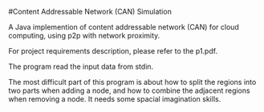 #Content Addressable Network (CAN) Simulation

A Java implemention of content addressable network (CAN) for cloud computing, using p2p with network proximity.

For project requirements description, please refer to the p1.pdf.

The program read the input data from stdin.

The most difficult part of this program is about how to split the regions into two parts when adding a node, and how to combine the adjacent regions when removing a node. It needs some spacial imagination skills.

